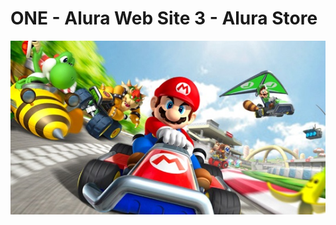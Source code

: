 # ONE - Alura Web Site 3 - Alura Store

![NPM](https://github.com/jhonncamarg0/ONE-Web-3-Alura-Store/blob/main/assets/img/mario-kart.jpg)
